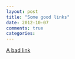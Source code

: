 ```yaml
---
layout: post
title: "Some good links"
date: 2012-10-07
comments: true
categories: 
---
```


[A bad link](http://cnn.com)
